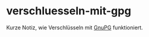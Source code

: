 # verschluesseln-mit-gpg

Kurze Notiz, wie Verschlüsseln mit [GnuPG](https://www.GnuPG.org/) funktioniert.
